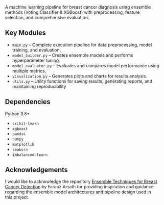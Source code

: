  A machine learning pipeline for breast cancer diagnosis using ensemble methods (Voting Classifier & XGBoost) with preprocessing, feature selection, and comprehensive evaluation.


## Key Modules

- `main.py` – Complete execution pipeline for data preprocessing, model training, and evaluation.  
- `model_builder.py` – Creates ensemble models and performs hyperparameter tuning.  
- `model_evaluator.py` – Evaluates and compares model performance using multiple metrics.  
- `visualization.py` – Generates plots and charts for results analysis.  
- `utils.py` – Utility functions for saving results, generating reports, and maintaining reproducibility


 ## Dependencies
 

Python 3.8+

- `scikit-learn`
- `xgboost`
- `pandas`
- `numpy`
- `matplotlib`
- `seaborn`
- `imbalanced-learn`




## Acknowledgements

I would like to acknowledge the repository [Ensemble Techniques for Breast Cancer Detection](https://github.com/FaraazArsath/Ensemble_techniques_breast_cancer_detection) by Faraaz Arsath for providing inspiration and guidance regarding the ensemble model architectures and pipeline design used in this project.  


